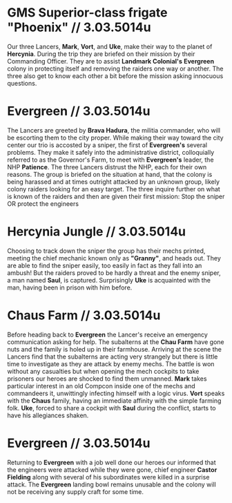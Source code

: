 # GMS Superior-class frigate "Phoenix" // 3.03.5014u

Our three Lancers, **Mark**, **Vort**, and **Uke**, make their way to the planet of **Hercynia**. During the trip they are briefed on their mission by their Commanding Officer. They are to assist **Landmark Colonial's** **Evergreen** colony in protecting itself and removing the raiders one way or another. The three also get to know each other a bit before the mission asking innocuous questions.

# Evergreen // 3.03.5014u

The Lancers are greeted by **Brava Hadura**, the militia commander, who will be escorting them to the city proper. While making their way toward the city center our trio is accosted by a sniper, the first of **Evergreen's** several problems. They make it safely into the administrative district, colloquially referred to as the Governor's Farm, to meet with **Evergreen's** leader, the NHP **Patience**. The three Lancers distrust the NHP, each for their own reasons. The group is briefed on the situation at hand, that the colony is being harassed and at times outright attacked by an unknown group, likely colony raiders looking for an easy target. The three inquire further on what is known of the raiders and then are given their first mission: Stop the sniper OR protect the engineers

# Hercynia Jungle // 3.03.5014u

Choosing to track down the sniper the group has their mechs printed, meeting the chief mechanic known only as **"Granny"**, and heads out. They are able to find the sniper easily, too easily in fact as they fall into an ambush! But the raiders proved to be hardly a threat and the enemy sniper, a man named **Saul**, is captured. Surprisingly **Uke** is acquainted with the man, having been in prison with him before.

# Chaus Farm // 3.03.5014u

Before heading back to **Evergreen** the Lancer's receive an emergency communication asking for help. The subalterns at the **Chau Farm** have gone nuts and the family is holed up in their farmhouse. Arriving at the scene the Lancers find that the subalterns are acting very strangely but there is little time to investigate as they are attack by enemy mechs. The battle is won without any casualties but when opening the mech cockpits to take prisoners our heroes are shocked to find them unmanned. **Mark** takes particular interest in an old Compcon inside one of the mechs and commandeers it, unwittingly infecting himself with a logic virus. **Vort** speaks with the **Chaus** family, having an immediate affinity with the simple farming folk. **Uke**, forced to share a cockpit with **Saul** during the conflict, starts to have his allegiances shaken.

# Evergreen // 3.03.5014u

Returning to **Evergreen** with a job well done our heroes our informed that the engineers were attacked while they were gone, chief engineer **Castor Fielding** along with several of his subordinates were killed in a surprise attack. The **Evergreen** landing bowl remains unusable and the colony will not be receiving any supply craft for some time.